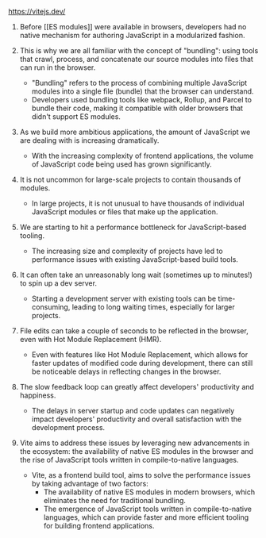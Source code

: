 https://vitejs.dev/ 

1. Before [[ES modules]] were available in browsers, developers had no native mechanism for authoring JavaScript in a modularized fashion.
   
2. This is why we are all familiar with the concept of "bundling": using tools that crawl, process, and concatenate our source modules into files that can run in the browser.
   - "Bundling" refers to the process of combining multiple JavaScript modules into a single file (bundle) that the browser can understand.
   - Developers used bundling tools like webpack, Rollup, and Parcel to bundle their code, making it compatible with older browsers that didn't support ES modules.

3. As we build more ambitious applications, the amount of JavaScript we are dealing with is increasing dramatically.
   - With the increasing complexity of frontend applications, the volume of JavaScript code being used has grown significantly.

4. It is not uncommon for large-scale projects to contain thousands of modules.
   - In large projects, it is not unusual to have thousands of individual JavaScript modules or files that make up the application.

5. We are starting to hit a performance bottleneck for JavaScript-based tooling.
   - The increasing size and complexity of projects have led to performance issues with existing JavaScript-based build tools.

6. It can often take an unreasonably long wait (sometimes up to minutes!) to spin up a dev server.
   - Starting a development server with existing tools can be time-consuming, leading to long waiting times, especially for larger projects.

7. File edits can take a couple of seconds to be reflected in the browser, even with Hot Module Replacement (HMR).
   - Even with features like Hot Module Replacement, which allows for faster updates of modified code during development, there can still be noticeable delays in reflecting changes in the browser.

8. The slow feedback loop can greatly affect developers' productivity and happiness.
   - The delays in server startup and code updates can negatively impact developers' productivity and overall satisfaction with the development process.

9. Vite aims to address these issues by leveraging new advancements in the ecosystem: the availability of native ES modules in the browser and the rise of JavaScript tools written in compile-to-native languages.
   - Vite, as a frontend build tool, aims to solve the performance issues by taking advantage of two factors:
     - The availability of native ES modules in modern browsers, which eliminates the need for traditional bundling.
     - The emergence of JavaScript tools written in compile-to-native languages, which can provide faster and more efficient tooling for building frontend applications.
